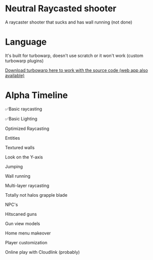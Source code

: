 # Neutral Raycasted shooter
A raycaster shooter that sucks and has wall running (not done)

# Language
It's built for turbowarp, doesn't use scratch or it won't work (custom turbowarp plugins)

[Download turbowarp here to work with the source code (web app also available)](https://desktop.turbowarp.org/)

# Alpha Timeline

✅Basic raycasting

✅Basic Lighting

Optimized Raycasting

Entities

Textured walls

Look on the Y-axis

Jumping

Wall running

Multi-layer raycasting

Totally not halos grapple blade

NPC's

Hitscaned guns

Gun view models

Home menu makeover

Player customization

Online play with Cloudlink (probably)

